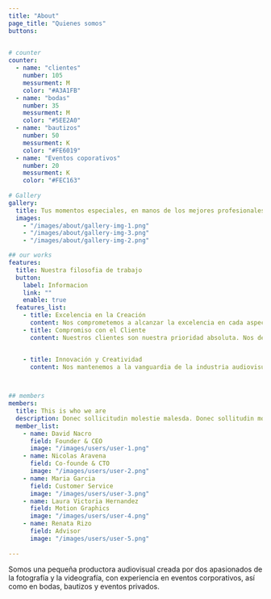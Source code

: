 ```yaml
---
title: "About"
page_title: "Quienes somos"
buttons:
 

# counter
counter:
  - name: "clientes"
    number: 105
    messurment: M
    color: "#A3A1FB"
  - name: "bodas"
    number: 35
    messurment: M
    color: "#5EE2A0"
  - name: "bautizos"
    number: 50
    messurment: K
    color: "#FE6019"
  - name: "Eventos coporativos"
    number: 20
    messurment: K
    color: "#FEC163"
    
# Gallery
gallery:
  title: Tus momentos especiales, en manos de los mejores profesionales
  images:
    - "/images/about/gallery-img-1.png"
    - "/images/about/gallery-img-3.png"
    - "/images/about/gallery-img-2.png"

## our works
features:
  title: Nuestra filosofia de trabajo 
  button:
    label: Informacion
    link: ""
    enable: true
  features_list:
    - title: Excelencia en la Creación
      content: Nos comprometemos a alcanzar la excelencia en cada aspecto de nuestro trabajo, desde la captura de momentos hasta la entrega final del producto. Nos esforzamos por superar las expectativas y ofrecer resultados de calidad que perduren en el tiempo.
    - title: Compromiso con el Cliente
      content: Nuestros clientes son nuestra prioridad absoluta. Nos dedicamos a comprender sus necesidades y expectativas, ofreciendo un servicio personalizado y una atención excepcional en cada interacción. Su satisfacción y confianza son fundamentales para nosotros.


    - title: Innovación y Creatividad
      content: Nos mantenemos a la vanguardia de la industria audiovisual, impulsados por nuestra pasión por la innovación y la creatividad. Buscamos constantemente nuevas formas de contar historias y capturar momentos de manera única y significativa, adaptándonos a las últimas tendencias y tecnologías.

    

## members
members:
  title: This is who we are
  description: Donec sollicitudin molestie malesda. Donec sollitudin mol estie ultricies ligula sed magna dictum
  member_list:
    - name: David Nacro
      field: Founder & CEO
      image: "/images/users/user-1.png"
    - name: Nicolas Aravena
      field: Co-founde & CTO
      image: "/images/users/user-2.png"
    - name: Maria Garcia
      field: Customer Service
      image: "/images/users/user-3.png"
    - name: Laura Victoria Hernandez
      field: Motion Graphics
      image: "/images/users/user-4.png"
    - name: Renata Rizo
      field: Advisor
      image: "/images/users/user-5.png"
    
---
```

Somos una pequeña productora audiovisual creada por dos apasionados de la fotografía y la videografía, con experiencia en eventos corporativos, así como en bodas, bautizos y eventos privados.